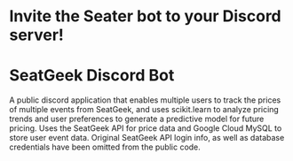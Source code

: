 # Invite the Seater bot to your Discord server!
# SeatGeek Discord Bot
A public discord application that enables multiple users to track the prices of multiple events from SeatGeek, and uses scikit.learn to analyze pricing trends and user preferences to generate a predictive model for future pricing. 
Uses the SeatGeek API for price data and Google Cloud MySQL to store user event data.
Original SeatGeek API login info, as well as database credentials have been omitted from the public code.

